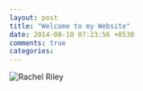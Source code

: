 ```yaml
---
layout: post
title: "Welcome to my Website"
date: 2014-08-10 07:23:56 +0530
comments: true
categories: 
---
```


![Rachel Riley](http://i.imgur.com/1dpbwmZ.gif)
